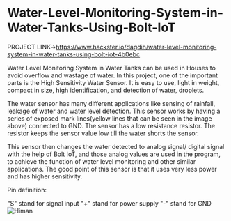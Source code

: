 # Water-Level-Monitoring-System-in-Water-Tanks-Using-Bolt-IoT

PROJECT LINK->https://www.hackster.io/dagdih/water-level-monitoring-system-in-water-tanks-using-bolt-iot-4b0ebc

Water Level Monitoring System in Water Tanks can be used in Houses to avoid overflow and wastage of water. In this project, one of the important parts is the High Sensitivity Water Sensor. It is easy to use, light in weight, compact in size, high identification, and detection of water, droplets.

The water sensor has many different applications like sensing of rainfall, leakage of water and water level detection. This sensor works by having a series of exposed mark lines(yellow lines that can be seen in the image above) connected to GND. The sensor has a low resistance resistor. The resistor keeps the sensor value low till the water shorts the sensor.

This sensor then changes the water detected to analog signal/ digital signal with the help of Bolt IoT, and those analog values are used in the program, to achieve the function of water level monitoring and other similar applications. The good point of this sensor is that it uses very less power and has higher sensitivity.


Pin definition:

"S" stand for signal input
"+" stand for power supply
"-" stand for GND
![Himan](https://hackster.imgix.net/uploads/attachments/953705/uploads2ftmp2fbb0acbc0-7877-45d5-bf4e-0a5a70d0d15d2fimg_20190815_2103202-01-01_qMmAK0h0tX.jpeg?auto=compress%2Cformat&w=900&h=675&fit=min "Himan")
